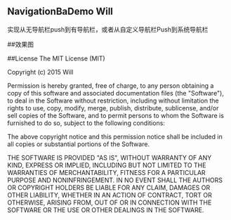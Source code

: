## NavigationBaDemo Will
实现从无导航栏push到有导航栏，或者从自定义导航栏Push到系统导航栏
<!--* blog简单讲解（[链接](http://zhiwupei.sinaapp.com/?p=97))-->

##效果图
![<Display Name>](https://github.com/zhiwupei/NavigationBaDemo/blob/master/image.gif?raw=true)

##License
The MIT License (MIT)

Copyright (c) 2015 Will

Permission is hereby granted, free of charge, to any person obtaining a copy
of this software and associated documentation files (the "Software"), to deal
in the Software without restriction, including without limitation the rights
to use, copy, modify, merge, publish, distribute, sublicense, and/or sell
copies of the Software, and to permit persons to whom the Software is
furnished to do so, subject to the following conditions:

The above copyright notice and this permission notice shall be included in all
copies or substantial portions of the Software.

THE SOFTWARE IS PROVIDED "AS IS", WITHOUT WARRANTY OF ANY KIND, EXPRESS OR
IMPLIED, INCLUDING BUT NOT LIMITED TO THE WARRANTIES OF MERCHANTABILITY,
FITNESS FOR A PARTICULAR PURPOSE AND NONINFRINGEMENT. IN NO EVENT SHALL THE
AUTHORS OR COPYRIGHT HOLDERS BE LIABLE FOR ANY CLAIM, DAMAGES OR OTHER
LIABILITY, WHETHER IN AN ACTION OF CONTRACT, TORT OR OTHERWISE, ARISING FROM,
OUT OF OR IN CONNECTION WITH THE SOFTWARE OR THE USE OR OTHER DEALINGS IN THE
SOFTWARE.


